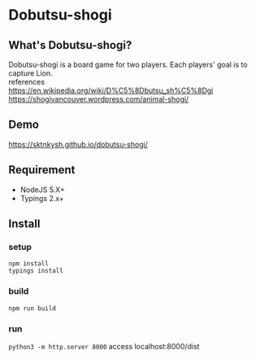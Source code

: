 # Dobutsu-shogi

## What's Dobutsu-shogi?

Dobutsu-shogi is a board game for two players. Each players' goal is to capture Lion.
<br>
references
<br>
https://en.wikipedia.org/wiki/D%C5%8Dbutsu_sh%C5%8Dgi
<br>
https://shogivancouver.wordpress.com/animal-shogi/

## Demo

https://sktnkysh.github.io/dobutsu-shogi/

## Requirement

- NodeJS 5.X+
- Typings 2.x+

## Install

### setup
```shell
npm install
typings install
```

### build
`npm run build`

### run
`python3 -m http.server 8000`
access localhost:8000/dist
